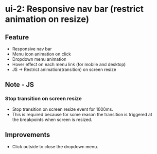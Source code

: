 # ui-2: Responsive nav bar (restrict animation on resize)
## Feature
- Responsive nav bar
- Menu icon animation on click
- Dropdown menu animation
- Hover effect on each menu link (for mobile and desktop)
- JS → Restrict animation(transition) on screen resize
## Note - JS
### **Stop transition on screen resize**
- Stop transition on screen resize event for 1000ms.
- This is required because for some reason the transition is triggered at the breakpoints when screen is resized.
## Improvements
- Click outside to close the dropdown menu.
